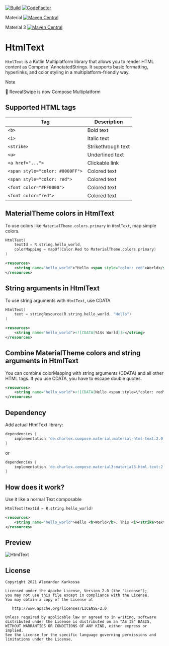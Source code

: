 <a href="https://github.com/ch4rl3x/HtmlText/actions?query=workflow%3ABuild"><img src="https://github.com/ch4rl3x/HtmlText/workflows/build.yml/badge.svg" alt="Build"></a>
<a href="https://www.codefactor.io/repository/github/ch4rl3x/HtmlText"><img src="https://www.codefactor.io/repository/github/ch4rl3x/HtmlText/badge" alt="CodeFactor" /></a>

Material <a href="https://repo1.maven.org/maven2/de/charlex/compose/material/material-html-text/"><img src="https://img.shields.io/maven-central/v/de.charlex.compose.material/material-html-text" alt="Maven Central" /></a>

Material 3 <a href="https://repo1.maven.org/maven2/de/charlex/compose/material3/material3-html-text/"><img src="https://img.shields.io/maven-central/v/de.charlex.compose.material3/material3-html-text" alt="Maven Central" /></a>

# HtmlText

`HtmlText` is a Kotlin Multiplatform library that allows you to render HTML content as Compose `AnnotatedStrings. It supports basic formatting, hyperlinks, and color styling in a multiplatform-friendly way.

> [!NOTE]  
> 🚀 RevealSwipe is now Compose Multiplatform

## Supported HTML tags

| Tag | Description |
|-----|------------|
| `<b>` | Bold text |
| `<i>` | Italic text |
| `<strike>` | Strikethrough text |
| `<u>` | Underlined text |
| `<a href="...">` | Clickable link |
| `<span style="color: #0000FF">` | Colored text |
| `<span style="color: red">` | Colored text |
| `<font color="#FF0000">` | Colored text |
| `<font color="red">` | Colored text |


## MaterialTheme colors in HtmlText
To use colors like `MaterialTheme.colors.primary` in `HtmlText`, map simple colors.
```kotlin
HtmlText(
    textId = R.string.hello_world,
    colorMapping = mapOf(Color.Red to MaterialTheme.colors.primary)
)
```
```xml
<resources>
    <string name="hello_world">"Hello <span style="color: red">World</span>"</string>
</resources>
```

## String arguments in HtmlText
To use string arguments with `HtmlText`, use CDATA
```kotlin
HtmlText(
    text = stringResource(R.string.hello_world, "Hello")
)
```
```xml
<resources>
    <string name="hello_world"><![CDATA[%1$s World]]></string>
</resources>
```

## Combine MaterialTheme colors and string arguments in HtmlText
You can combine colorMapping with string arguments (CDATA) and all other HTML tags. If you use CDATA, you have to escape double quotes.
```xml
<resources>
    <string name="hello_world"><![CDATA[Hello <span style=\"color: red\">World</span>]]></string>
</resources>
```



## Dependency

Add actual HtmlText library:

```groovy
dependencies {
    implementation 'de.charlex.compose.material:material-html-text:2.0.0-beta01'
}
```

or

```groovy
dependencies {
    implementation 'de.charlex.compose.material3:material3-html-text:2.0.0-beta01'
}
```

## How does it work?

Use it like a normal Text composable

```kotlin
HtmlText(textId = R.string.hello_world)
```

```xml
<resources>
    <string name="hello_world">Hello <b>World</b>. This <i><strike>text</strike>sentence</i> is form<b>att<u>ed</u></b> in simple html. <a href="https://github.com/ch4rl3x/HtmlText">HtmlText</a></string>
</resources>
```

## Preview

![HtmlText](https://github.com/ch4rl3x/HtmlText/blob/main/art/screenshot.png)


License
--------

    Copyright 2021 Alexander Karkossa

    Licensed under the Apache License, Version 2.0 (the "License");
    you may not use this file except in compliance with the License.
    You may obtain a copy of the License at

       http://www.apache.org/licenses/LICENSE-2.0

    Unless required by applicable law or agreed to in writing, software
    distributed under the License is distributed on an "AS IS" BASIS,
    WITHOUT WARRANTIES OR CONDITIONS OF ANY KIND, either express or implied.
    See the License for the specific language governing permissions and
    limitations under the License.
